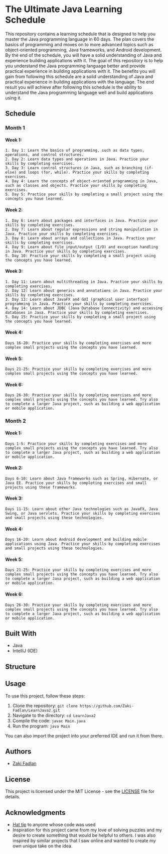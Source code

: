 # The Ultimate Java Learning Schedule

This repository contains a learning schedule that is designed to help you master the Java programming language in 60 days. The plan covers the basics of programming and moves on to more advanced topics such as object-oriented programming, Java frameworks, and Android development. By the end of the schedule, you will have a solid understanding of Java and experience building applications with it. The goal of this repository is to help you understand the Java programming language better and provide practical experience in building applications with it. The benefits you will gain from following this schedule are a solid understanding of Java and practical experience in building applications with the language. The end result you will achieve after following this schedule is the ability to understand the Java programming language well and build applications using it.

## Schedule
  ### Month 1
  #### Week 1:
    1. Day 1: Learn the basics of programming, such as data types, operations, and control structures.
    2. Day 2: Learn data types and operations in Java. Practice your skills by completing exercises.
    3. Day 3: Learn control structures in Java, such as branching (if-else) and loops (for, while). Practice your skills by completing exercises.
    4. Day 4: Learn the concepts of object-oriented programming in Java, such as classes and objects. Practice your skills by completing exercises.
    5. Day 5: Practice your skills by completing a small project using the concepts you have learned.
  #### Week 2:
    1. Day 6: Learn about packages and interfaces in Java. Practice your skills by completing exercises.
    2. Day 7: Learn about regular expressions and string manipulation in Java. Practice your skills by completing exercises.
    3. Day 8: Learn about arrays and collections in Java. Practice your skills by completing exercises.
    4. Day 9: Learn about file input/output (I/O) and exception handling in Java. Practice your skills by completing exercises.
    5. Day 10: Practice your skills by completing a small project using the concepts you have learned.
  #### Week 3:
    1. Day 11: Learn about multithreading in Java. Practice your skills by completing exercises.
    2. Day 12: Learn about generics and annotations in Java. Practice your skills by completing exercises.
    3. Day 13: Learn about JavaFX and GUI (graphical user interface) programming in Java. Practice your skills by completing exercises.
    4. Day 14: Learn about JDBC (Java Database Connectivity) and accessing databases in Java. Practice your skills by completing exercises.
    5. Day 15: Practice your skills by completing a small project using the concepts you have learned.
  #### Week 4:
    Days 16-20: Practice your skills by completing exercises and more complex small projects using the concepts you have learned.
  #### Week 5:
    Days 21-25: Practice your skills by completing exercises and more complex small projects using the concepts you have learned.
  #### Week 6:
    Days 26-30: Practice your skills by completing exercises and more complex small projects using the concepts you have learned. Try also to complete a larger Java project, such as building a web application or mobile application.

  ### Month 2
  #### Week 1:
    Days 1-5: Practice your skills by completing exercises and more complex small projects using the concepts you have learned. Try also to complete a larger Java project, such as building a web application or mobile application.
  #### Week 2:
    Days 6-10: Learn about Java frameworks such as Spring, Hibernate, or Java EE. Practice your skills by completing exercises and small projects using these frameworks.
  #### Week 3:
    Days 11-15: Learn about other Java technologies such as JavaFX, Java Swing, or Java servlets. Practice your skills by completing exercises and small projects using these technologies.
  #### Week 4:
    Days 16-20: Learn about Android development and building mobile applications using Java. Practice your skills by completing exercises and small projects using these technologies.
  #### Week 5:
    Days 21-25: Practice your skills by completing exercises and more complex small projects using the concepts you have learned. Try also to complete a larger Java project, such as building a web application or mobile application.
  #### Week 6:
    Days 26-30: Practice your skills by completing exercises and more complex small projects using the concepts you have learned. Try also to complete a larger Java project, such as building a web application or mobile application.
## Built With

- Java
- IntelliJ (IDE)

## Structure


## Usage

To use this project, follow these steps:

1. Clone the repository: `git clone https://github.com/Zaki-Fadlan/LearnJava2.git`
2. Navigate to the directory: `cd LearnJava2`
3. Compile the code: `javac Main.java`
4. Run the program: `java Main`

You can also import the project into your preferred IDE and run it from there.

## Authors

- [Zaki Fadlan](https://github.com/Zaki-Fadlan)

## License

This project is licensed under the MIT License - see the [LICENSE](LICENSE) file for details.

## Acknowledgments

- [Hat tip](https://www.w3schools.com/) to anyone whose code was used
- Inspiration for this project came from my love of solving puzzles and my desire to create something that would be helpful to others. I was also inspired by similar projects that I saw online and wanted to create my own unique take on the idea.

